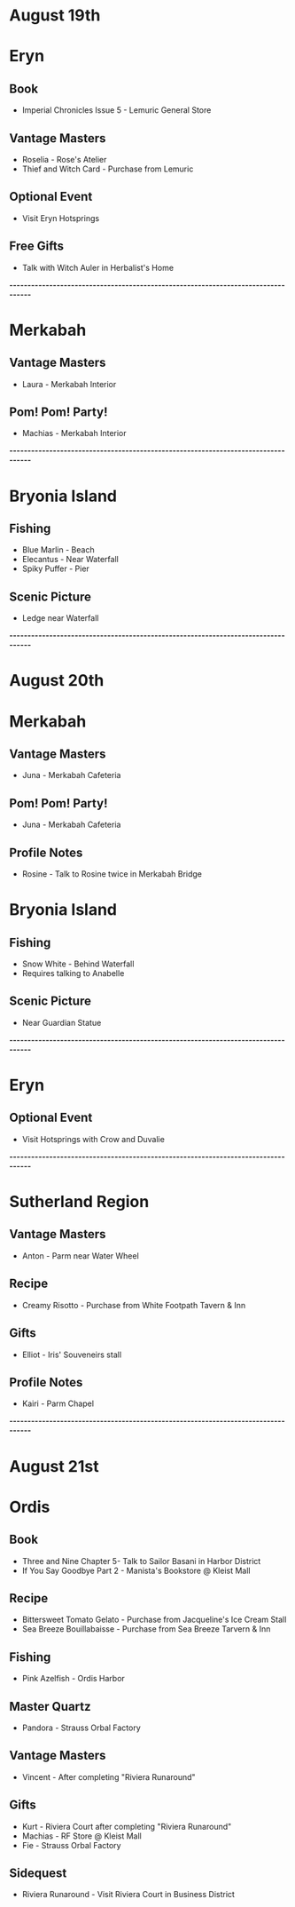 # August 19th
# Eryn
## Book
- Imperial Chronicles Issue 5 - Lemuric General Store
## Vantage Masters
- Roselia - Rose's Atelier
- Thief and Witch Card - Purchase from Lemuric
## Optional Event
- Visit Eryn Hotsprings
## Free Gifts
- Talk with Witch Auler in Herbalist's Home

**----------------------------------------------------------------------------------**

# Merkabah
## Vantage Masters
- Laura - Merkabah Interior
## Pom! Pom! Party!
- Machias - Merkabah Interior

**----------------------------------------------------------------------------------**

# Bryonia Island
## Fishing
- Blue Marlin - Beach
- Elecantus - Near Waterfall
- Spiky Puffer - Pier
## Scenic Picture
- Ledge near Waterfall

**----------------------------------------------------------------------------------**

# August 20th
# Merkabah
## Vantage Masters
- Juna - Merkabah Cafeteria
## Pom! Pom! Party!
- Juna - Merkabah Cafeteria
## Profile Notes
- Rosine - Talk to Rosine twice in Merkabah Bridge
# Bryonia Island
## Fishing
- Snow White - Behind Waterfall
 - Requires talking to Anabelle
## Scenic Picture
- Near Guardian Statue

**----------------------------------------------------------------------------------**

# Eryn
## Optional Event
- Visit Hotsprings with Crow and Duvalie

**----------------------------------------------------------------------------------**

# Sutherland Region
## Vantage Masters
- Anton - Parm near Water Wheel
## Recipe
- Creamy Risotto - Purchase from White Footpath Tavern & Inn
## Gifts
- Elliot - Iris' Souveneirs stall
## Profile Notes
- Kairi - Parm Chapel

**----------------------------------------------------------------------------------**

# August 21st
# Ordis
## Book
- Three and Nine Chapter 5- Talk to Sailor Basani in Harbor District
- If You Say Goodbye Part 2 - Manista's Bookstore @ Kleist Mall
## Recipe
- Bittersweet Tomato Gelato - Purchase from Jacqueline's Ice Cream Stall
- Sea Breeze Bouillabaisse - Purchase from Sea Breeze Tarvern & Inn
## Fishing
- Pink Azelfish - Ordis Harbor
## Master Quartz
- Pandora - Strauss Orbal Factory
## Vantage Masters
- Vincent - After completing "Riviera Runaround"
## Gifts
- Kurt - Riviera Court after completing "Riviera Runaround"
- Machias - RF Store @ Kleist Mall
- Fie - Strauss Orbal Factory
## Sidequest
- Riviera Runaround - Visit Riviera Court in Business District